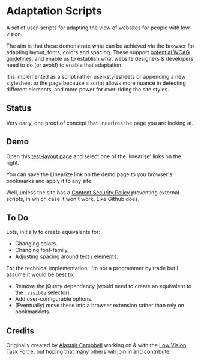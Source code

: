 # Adaptation Scripts
A set of user-scripts for adapting the view of websites for people with low-vision.

The aim is that these demonstrate what can be achieved via the browser for adapting layout, fonts, colors and spacing. These support <a href="https://github.com/w3c/wcag21/labels/LVTF">potential WCAG guidelines</a>, and enable us to establish what website designers &amp; developers need to do (or avoid) to enable that adaptation.

It is implemented as a script rather user-stylesheets or appending a new stylesheet to the page because a script allows more nuance in detecting different elements, and more power for over-riding the site styles.

## Status

Very early, one proof of concept that linearizes the page you are looking at.

## Demo

Open this <a href="https://alastairc.ac/tests/layouts/pixels.html">test-layout page</a> and select one of the 'linearise' links on the right.

You can save the Linearize link on the demo page to you browser's bookmarks and apply it to any site. 

Well, unless the site has a <a href="https://developer.mozilla.org/en-US/docs/Web/HTTP/CSP">Content Security Policy</a> preventing external scripts, in which case it won't work. Like Github does.

## To Do

Lots, initially to create equivalents for:

- Changing colors.
- Changing font-family.
- Adjusting spacing around text / elements.

For the technical implementation, I'm not a programmer by trade but I assume it would be best to:

- Remove the jQuery dependency (would need to create an equivalent to the `:visible` selector).
- Add user-configurable options.
- (Eventually) move these into a browser extension rather than rely on bookmarklets.

## Credits

Originally created by <a href="https://alastairc.ac">Alastair Campbell</a> working on &amp; with the <a href="https://www.w3.org/WAI/GL/low-vision-a11y-tf/">Low Vision Task Force</a>, but hoping that many others will join in and contribute!
